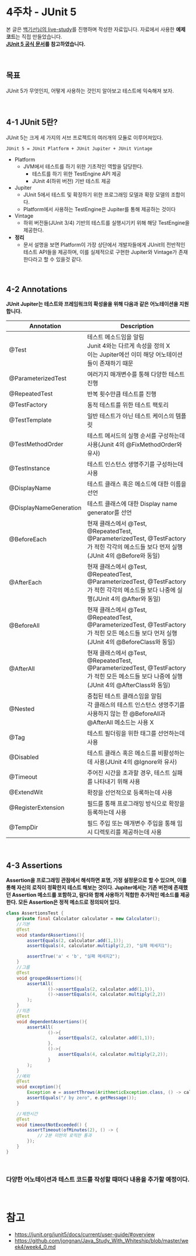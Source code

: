 # 4주차 - JUnit 5
본 글은 [백기선님의 live-study](https://github.com/whiteship/live-study/issues)를 진행하며 작성한 자료입니다. 자료에서 사용한 **예제 코드**는 직접 만들었습니다.  
**[JUnit 5 공식 문서](https://junit.org/junit5/docs/current/user-guide/#overview)를 참고하였습니다.**

<br/>

## 목표
JUnit 5가 무엇인지, 어떻게 사용하는 것인지 알아보고 테스트에 익숙해져 보자.

<br/>

## 4-1 JUnit 5란?
JUnit 5는 크게 세 가지의 서브 프로젝트의 여러개의 모듈로 이루어져있다.
```
JUnit 5 = JUnit Platform + JUnit Jupiter + JUnit Vintage
```
* Platform
  * JVM에서 테스트를 하기 위한 기초적인 역할을 담당한다.
    * 테스트를 하기 위한 TestEngine API 제공 
    * JUnit 4(하위 버전) 기반 테스트 제공
* Jupiter
  * JUnit 5에서 테스트 및 확장하기 위한 프로그래밍 모델과 확장 모델의 조합이다.
  * Platform에서 사용하는 TestEngine은 Jupiter를 통해 제공하는 것이다
* Vintage
  * 하위 버전들(JUnit 3/4) 기반의 테스트를 실행시기키 위해 해당 TestEngine을 제공한다.
* **정리**
  * 문서 설명을 보면 Platform이 가장 상단에서 개발자들에게 JUnit의 전반적인 테스트 API들을 제공하며, 이를 실제적으로 구현한 Jupiter와 Vintage가 존재한다라고 할 수 있을것 같다.

<br/>

## 4-2 Annotations
**JUnit Jupiter는 테스트와 프레임워크의 확성을을 위해 다음과 같은 어노테이션을 지원합니다.**

| Annotation | Description|
| -- | -- |
|@Test|테스트 메소드임을 알림<br/> Junit 4와는 다르게 속성을 정의 X<br/> 이는 Jupiter에선 이미 해당 어노테이션들이 존재하기 때문
@ParameterizedTest|여러가지 매개변수를 통해 다양한 테스트 진행
@RepeatedTest|반복 횟수만큼 테스트를 진행
@TestFactory|동적 테스트를 위한 테스트 팩토리
@TestTemplate|일반 테스트가 아닌 테스트 케이스의 템플릿
@TestMethodOrder|테스트 메서드의 실행 순서를 구성하는데 사용(Junit 4의 @FixMethodOrder와 유사)
@TestInstance|테스트 인스턴스 생명주기를 구성하는데 사용
@DisplayName|테스트 클래스 혹은 메소드에 대한 이름을 선언
@DisplayNameGeneration|테스트 클래스에 대한 Display name generator를 선언
@BeforeEach|현재 클래스에서 @Test, @RepeatedTest, @ParameterizedTest, @TestFactory가 적힌 각각의 메소드들 보다 먼저 실행 (JUnit 4의 @Before와 동일)
@AfterEach|현재 클래스에서 @Test, @RepeatedTest, @ParameterizedTest, @TestFactory가 적힌 각각의 메소드들 보다 나중에 실행(JUnit 4의 @After와 동일)
@BeforeAll|현재 클래스에서 @Test, @RepeatedTest, @ParameterizedTest, @TestFactory가 적힌 모든 메소드들 보다 먼저 실행(JUnit 4의 @BeforeClass와 동일)
@AfterAll|현재 클래스에서 @Test, @RepeatedTest, @ParameterizedTest, @TestFactory가 적힌 모든 메소드들 보다 나중에 실행(JUnit 4의 @AfterClass와 동일)
@Nested|중첩된 테스트 클래스임을 알림 <br/>각 클래스의 테스트 인스턴스 생명주기를 사용하지 않는 한 @BeforeAll과 @AfterAll 메소드는 사용 X
@Tag|테스트 필더링을 위한 태그를 선언하는데 사용
@Disabled|테스트 클래스 혹은 메소드를 비활성하는데 사용(JUnit 4의 @Ignore와 유사)
@Timeout|주어진 시간을 초과할 경우, 테스트 실패를 나타내기 위해 사용
@ExtendWit|확장을 선언적으로 등록하는데 사용
@RegisterExtension|필드를 통해 프로그래밍 방식으로 확장을 등록하는데 사용
@TempDir|필드 주입 또는 매개변수 주입을 통해 임시 디렉토리를 제공하는데 사용

<br/>

## 4-3 Assertions
**Assertion을 프로그래밍 관점에서 해석하면 표명, 가정 설정문으로 할 수 있으며, 이를 통해 자신의 로직이 정확한지 테스트 해보는 것이다. Jupiter에서는 기존 버전에 존재했던 Assertion 메소드를 포함하고, 람다와 함께 사용하기 적합한 추가적인 메소드를 제공한다. 모든 Assertion은 정적 메소드로 정의되어 있다.**

```java
class AssertionsTest {
    private final Calculator calculator = new Calculator();
    //기본
    @Test
    void standardAssertions(){
        assertEquals(2, calculator.add(1,1));
        assertEquals(4, calculator.multiply(2,2), "실패 메세지1");

        assertTrue('a' < 'b', "실패 메세지2");
    }
    //그룹
    @Test
    void groupedAssertions(){
        assertAll(
                ()->assertEquals(2, calculator.add(1,1)),
                ()->assertEquals(4, calculator.multiply(2,2))
        );
    }
    //의존
    @Test
    void dependentAssertions(){
        assertAll(
                ()->{
                    assertEquals(2, calculator.add(1,1));
                },
                ()->{
                    assertEquals(4, calculator.multiply(2,2));
                }
        );
    }
    //예외
    @Test
    void exception(){
        Exception e = assertThrows(ArithmeticException.class, () -> calculator.div(1, 0));
        assertEquals("/ by zero", e.getMessage());
    }

    //제한시간
    @Test
    void timeoutNotExceeded() {
        assertTimeout(ofMinutes(2), () -> {
            // 2분 미만의 로직만 통과
        });
    }
}
```

<br/>

### **다양한 어노테이션과 테스트 코드를 작성할 때마다 내용을 추가할 예정이다.**

<br/>

# 참고
* https://junit.org/junit5/docs/current/user-guide/#overview
* https://github.com/jongnan/Java_Study_With_Whiteship/blob/master/week4/week4_0.md